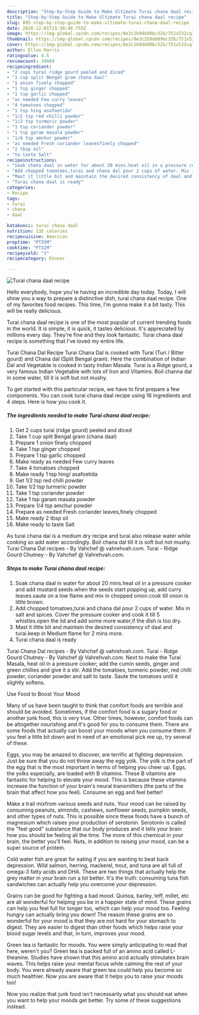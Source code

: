 ```yaml
---
description: "Step-by-Step Guide to Make Ultimate Turai chana daal recipe"
title: "Step-by-Step Guide to Make Ultimate Turai chana daal recipe"
slug: 895-step-by-step-guide-to-make-ultimate-turai-chana-daal-recipe
date: 2020-12-01T23:38:48.755Z
image: https://img-global.cpcdn.com/recipes/8e3c2b9ddd9bc32b/751x532cq70/turai-chana-daal-recipe-recipe-main-photo.jpg
thumbnail: https://img-global.cpcdn.com/recipes/8e3c2b9ddd9bc32b/751x532cq70/turai-chana-daal-recipe-recipe-main-photo.jpg
cover: https://img-global.cpcdn.com/recipes/8e3c2b9ddd9bc32b/751x532cq70/turai-chana-daal-recipe-recipe-main-photo.jpg
author: Ellen Harris
ratingvalue: 4.5
reviewcount: 39869
recipeingredient:
- "2 cups turai ridge gourd peeled and diced"
- "1 cup split Bengal gram chana daal"
- "1 onion finely chopped"
- "1 tsp ginger chopped"
- "1 tsp garlic chopped"
- "as needed Few curry leaves"
- "4 tomatoes chopped"
- "1 tsp hing asafoetida"
- "1/2 tsp red chilli powder"
- "1/2 tsp turmeric powder"
- "1 tsp coriander powder"
- "1 tsp garam masala powder"
- "1/4 tsp amchur powder"
- "as needed Fresh coriander leavesfinely chopped"
- "2 tbsp oil"
- "to taste Salt"
recipeinstructions:
- "Soak chana daal in water for about 20 mins.heat oil in a pressure cooker and add mustard seeds.when the seeds start popping up, add curry leaves.saute on a low flame and mix in chopped onion.cook till onion is little brown."
- "Add chopped tomatoes,turai and chana dal pour 2 cups of water. Mix in salt and spices. Cover the pressure cooker and cook it till 5 whistles.open the lid and add some more water,if the dish is too dry."
- "Mast it little bit and maintain the desired consistency of daal and turai.keep in Medium flame for 2 mins more."
- "Turai chana daal is ready"
categories:
- Recipe
tags:
- turai
- chana
- daal

katakunci: turai chana daal 
nutrition: 135 calories
recipecuisine: American
preptime: "PT35M"
cooktime: "PT32M"
recipeyield: "3"
recipecategory: Dinner

---
```



![Turai chana daal recipe](https://img-global.cpcdn.com/recipes/8e3c2b9ddd9bc32b/751x532cq70/turai-chana-daal-recipe-recipe-main-photo.jpg)

Hello everybody, hope you're having an incredible day today. Today, I will show you a way to prepare a distinctive dish, turai chana daal recipe. One of my favorites food recipes. This time, I'm gonna make it a bit tasty. This will be really delicious.

Turai chana daal recipe is one of the most popular of current trending foods in the world. It is simple, it is quick, it tastes delicious. It's appreciated by millions every day. They're fine and they look fantastic. Turai chana daal recipe is something that I've loved my entire life.

Turai Chana Dal Recipe Turai Chana Dal is cooked with Turai (Turi / Bitter gourd) and Chana dal (Split Bengal gram). Here the combination of Indian Dal and Vegetable is cooked in tasty Indian Masala. Turai is a Ridge gourd, a very famous Indian Vegetable with lots of Iron and Vitamins. Boil channa dal in some water, till it is soft but not mushy.


To get started with this particular recipe, we have to first prepare a few components. You can cook turai chana daal recipe using 16 ingredients and 4 steps. Here is how you cook it.

<!--inarticleads1-->

##### The ingredients needed to make Turai chana daal recipe:

1. Get 2 cups turai (ridge gourd) peeled and diced
1. Take 1 cup split Bengal gram (chana daal)
1. Prepare 1 onion finely chopped
1. Take 1 tsp ginger chopped
1. Prepare 1 tsp garlic chopped
1. Make ready as needed Few curry leaves
1. Take 4 tomatoes chopped
1. Make ready 1 tsp hing/ asafoetida
1. Get 1/2 tsp red chilli powder
1. Take 1/2 tsp turmeric powder
1. Take 1 tsp coriander powder
1. Take 1 tsp garam masala powder
1. Prepare 1/4 tsp amchur powder
1. Prepare as needed Fresh coriander leaves,finely chopped
1. Make ready 2 tbsp oil
1. Make ready to taste Salt


As turai chana dal is a medium dry recipe and turai also release water while cooking so add water accordingly. Boil chana dal till it is soft but not mushy. Turai Chana Dal recipes - By Vahchef @ vahrehvah.com. Turai - Ridge Gourd Chutney - By Vahchef @ Vahrehvah.com. 

<!--inarticleads2-->

##### Steps to make Turai chana daal recipe:

1. Soak chana daal in water for about 20 mins.heat oil in a pressure cooker and add mustard seeds.when the seeds start popping up, add curry leaves.saute on a low flame and mix in chopped onion.cook till onion is little brown.
1. Add chopped tomatoes,turai and chana dal pour 2 cups of water. Mix in salt and spices. Cover the pressure cooker and cook it till 5 whistles.open the lid and add some more water,if the dish is too dry.
1. Mast it little bit and maintain the desired consistency of daal and turai.keep in Medium flame for 2 mins more.
1. Turai chana daal is ready


Turai Chana Dal recipes - By Vahchef @ vahrehvah.com. Turai - Ridge Gourd Chutney - By Vahchef @ Vahrehvah.com. Next to make the Turai Masala, heat oil in a pressure cooker; add the cumin seeds, ginger and green chillies and give it a stir. Add the tomatoes, turmeric powder, red chilli powder, coriander powder and salt to taste. Saute the tomatoes until it slightly softens. 

Use Food to Boost Your Mood


Many of us have been taught to think that comfort foods are terrible and should be avoided. Sometimes, if the comfort food is a sugary food or another junk food, this is very true. Other times, however, comfort foods can be altogether nourishing and it's good for you to consume them. There are some foods that actually can boost your moods when you consume them. If you feel a little bit down and in need of an emotional pick me up, try several of these.

Eggs, you may be amazed to discover, are terrific at fighting depression. Just be sure that you do not throw away the egg yolk. The yolk is the part of the egg that is the most important in terms of helping you cheer up. Eggs, the yolks especially, are loaded with B vitamins. These B vitamins are fantastic for helping to elevate your mood. This is because these vitamins increase the function of your brain's neural transmitters (the parts of the brain that affect how you feel). Consume an egg and feel better!

Make a trail mixfrom various seeds and nuts. Your mood can be raised by consuming peanuts, almonds, cashews, sunflower seeds, pumpkin seeds, and other types of nuts. This is possible since these foods have a bunch of magnesium which raises your production of serotonin. Serotonin is called the "feel good" substance that our body produces and it tells your brain how you should be feeling all the time. The more of this chemical in your brain, the better you'll feel. Nuts, in addition to raising your mood, can be a super source of protein.

Cold water fish are great for eating if you are wanting to beat back depression. Wild salmon, herring, mackerel, trout, and tuna are all full of omega-3 fatty acids and DHA. These are two things that actually help the grey matter in your brain run a lot better. It's the truth: consuming tuna fish sandwiches can actually help you overcome your depression. 

Grains can be good for fighting a bad mood. Quinoa, barley, teff, millet, etc are all wonderful for helping you be in a happier state of mind. These grains can help you feel full for longer too, which can help your mood too. Feeling hungry can actually bring you down! The reason these grains are so wonderful for your mood is that they are not hard for your stomach to digest. They are easier to digest than other foods which helps raise your blood sugar levels and that, in turn, improves your mood.

Green tea is fantastic for moods. You were simply anticipating to read that here, weren't you? Green tea is packed full of an amino acid called L-theanine. Studies have shown that this amino acid actually stimulates brain waves. This helps raise your mental focus while calming the rest of your body. You were already aware that green tea could help you become so much healthier. Now you are aware that it helps you to raise your moods too!

Now you realize that junk food isn't necessarily what you should eat when you want to help your moods get better. Try  some  of  these  suggestions  instead.

